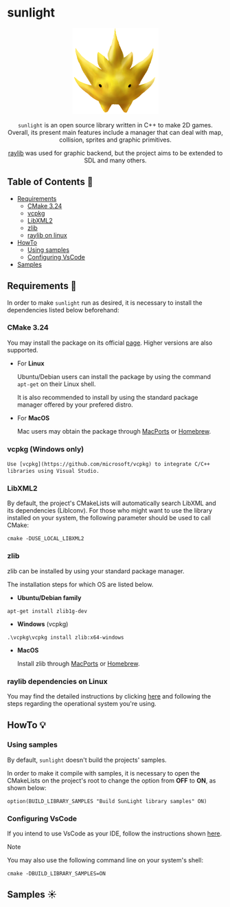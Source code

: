 # sunlight

<div align="center">
<img src="https://github.com/Nikkochocho/sunlight/blob/main/resources/sunny.png" alt="sunlight logo" title="sunny">

`sunlight` is an open source library written in C++ to make 2D games. Overall, its present main features include a manager that can deal with map, collision, sprites and graphic primitives.

[raylib](https://www.raylib.com/) was used for graphic backend, but the project aims to be extended to SDL and many others.
</div>

## Table of Contents :pushpin:
* [Requirements](#requirements-memo)
    - [CMake 3.24](#cmake-324)
    - [vcpkg](#vcpkg-windows-only)
    - [LibXML2](#libxml2)
    - [zlib](#zlib)
    - [raylib on linux](#raylib-dependencies-on-linux)
* [HowTo](#howto-bulb)
    - [Using samples](#using-samples)
    - [Configuring VsCode](#configuring-vscode)
* [Samples](#samples-sunny)

## Requirements :memo:

In order to make `sunlight` run as desired, it is necessary to install the dependencies listed below beforehand:

### CMake 3.24 

You may install the package on its official [page](https://cmake.org/). Higher versions are also supported.

- For **Linux**

    Ubuntu/Debian users can install the package by using the command `apt-get` on their Linux shell.

    It is also recommended to install by using the standard package manager offered by your prefered distro.

- For **MacOS**

    Mac users may obtain the package through [MacPorts](https://www.macports.org/) or [Homebrew](https://brew.sh/).

### vcpkg (Windows only)

    Use [vcpkg](https://github.com/microsoft/vcpkg) to integrate C/C++ libraries using Visual Studio.

### LibXML2

By default, the project's CMakeLists will automatically search LibXML and its dependencies (LibIconv). For those who might want to use the library installed on your system, the following parameter should be used to call CMake:
```
cmake -DUSE_LOCAL_LIBXML2
```

### zlib

zlib can be installed by using your standard package manager.

The installation steps for which OS are listed below.

- **Ubuntu/Debian family**

```console
apt-get install zlib1g-dev
```

- **Windows** (vcpkg)

```console
.\vcpkg\vcpkg install zlib:x64-windows
```

- **MacOS**

    Install zlib through [MacPorts](https://www.macports.org/) or [Homebrew](https://brew.sh/).

### raylib dependencies on Linux

You may find the detailed instructions by clicking [here](https://github.com/raysan5/raylib/wiki/Working-on-GNU-Linux) and following the steps regarding the operational system you're using.

## HowTo :bulb:

### Using samples

By default, `sunlight` doesn't build the projects' samples. 

In order to make it compile with samples, it is necessary to open the CMakeLists on the project's root to change the option from **OFF** to **ON**, as shown below:
```
option(BUILD_LIBRARY_SAMPLES "Build SunLight library samples" ON)
```

### Configuring VsCode

If you intend to use VsCode as your IDE, follow the instructions shown [here](https://github.com/Nikkochocho/sunlight/tree/main/doc/vscode).

>[!NOTE]
>You may also use the following command line on your system's shell:
>```console
>cmake -DBUILD_LIBRARY_SAMPLES=ON
>```

## Samples :sunny: